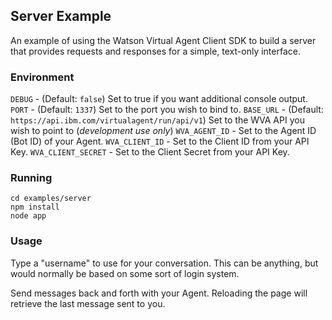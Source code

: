 
## Server Example

An example of using the Watson Virtual Agent Client SDK to build a server
that provides requests and responses for a simple, text-only interface.

### Environment

`DEBUG` - (Default: `false`) Set to true if you want additional console output.
`PORT` - (Default: `1337`) Set to the port you wish to bind to.
`BASE_URL` - (Default: `https://api.ibm.com/virtualagent/run/api/v1`) Set to the WVA API you wish to point to (_development use only_)
`WVA_AGENT_ID` - Set to the Agent ID (Bot ID) of your Agent.
`WVA_CLIENT_ID` - Set to the Client ID from your API Key.
`WVA_CLIENT_SECRET` - Set to the Client Secret from your API Key.

### Running

```
cd examples/server
npm install
node app
```

### Usage

Type a "username" to use for your conversation.  This can be anything, but would
normally be based on some sort of login system.

Send messages back and forth with your Agent.  Reloading the page will retrieve
the last message sent to you.
